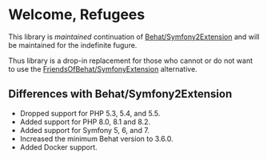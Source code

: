 # Welcome, Refugees

This library is *maintained* continuation of [Behat/Symfony2Extension](https://github.com/Behat/Symfony2Extension) and will be maintained for the indefinite fugure.

Thus library is a drop-in replacement for those who cannot or do not want to use the [FriendsOfBehat/SymfonyExtension](https://github.com/FriendsOfBehat/SymfonyExtension) alternative.

## Differences with Behat/Symfony2Extension

* Dropped support for PHP 5.3, 5.4, and 5.5.
* Added support for PHP 8.0, 8.1 and 8.2.
* Added support for Symfony 5, 6, and 7.
* Increased the minimum Behat version to 3.6.0.
* Added Docker support.
